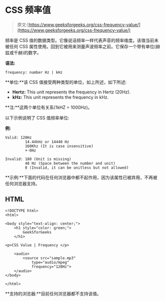 # CSS 频率值

> 原文:[https://www.geeksforgeeks.org/css-frequency-value/](https://www.geeksforgeeks.org/css-frequency-value/)

频率是 CSS 值的数据类型。它像说话频率一样代表声音的频率维度。该值当前未被任何 CSS 属性使用。回到它被用来测量声波频率之前。它保存一个带有单位(赫兹或千赫)的数字。

**语法:**

```
frequency: number Hz | kHz
```

**单位:**该 CSS 值接受两种类型的单位，如上所述，如下所述:

*   **Hertz:** This unit represents the frequency in Hertz (20Hz).
*   **kHz:** This unit represents the frequency in kHz.

**注:**这两个单位有关系(1kHZ = 1000Hz)。

以下示例说明了 CSS 值频率单位:

**例:**

```
Valid: 120Hz
         14.44kHz or 14440 Hz
         160Khz (It is case insensitive)
         +-0Hz

Invalid: 180 (Unit is missing)
         48 Hz (Space between the number and unit)
         0 (Invalid, it can be unitless but not allowed)
```

**示例:**下面的代码在任何浏览器中都不起作用，因为该属性已被弃用，不再被任何浏览器支持。

## HTML

```
<!DOCTYPE html>
<html>

<body style="text-align: center;">
    <h1 style="color: green;">
        GeekSforGeeks
    </h1>

<p>CSS Value | Frequency </p>

    <audio>
        <source src="sample.mp3"
            type="audio/mpeg"
            frequency="120Hz">
    </audio>
</body>

</html>
```

**支持的浏览器:**目前任何浏览器都不支持该值。